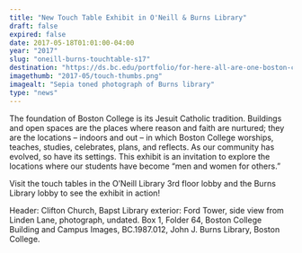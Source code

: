 ```yaml
---
title: "New Touch Table Exhibit in O'Neill & Burns Library"
draft: false
expired: false
date: 2017-05-18T01:01:00-04:00
year: "2017"
slug: "oneill-burns-touchtable-s17"
destination: "https://ds.bc.edu/portfolio/for-here-all-are-one-boston-college-buildings-community/"
imagethumb: "2017-05/touch-thumbs.png"
imagealt: "Sepia toned photograph of Burns library"
type: "news"
---
```


The foundation of Boston College is its Jesuit Catholic tradition. Buildings and open spaces are the places where reason and faith are nurtured; they are the locations – indoors and out – in which Boston College worships, teaches, studies, celebrates, plans, and reflects. As our community has evolved, so have its settings. This exhibit is an invitation to explore the locations where our students have become “men and women for others.”

Visit the touch tables in the O’Neill Library 3rd floor lobby and the Burns Library lobby to see the exhibit in action!

Header: Clifton Church, Bapst Library exterior: Ford Tower, side view from Linden Lane, photograph, undated. Box 1, Folder 64, Boston College Building and Campus Images, BC.1987.012, John J. Burns Library, Boston College.
